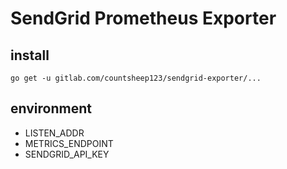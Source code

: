 # SendGrid Prometheus Exporter

## install

```
go get -u gitlab.com/countsheep123/sendgrid-exporter/...
```

## environment

* LISTEN_ADDR
* METRICS_ENDPOINT
* SENDGRID_API_KEY

